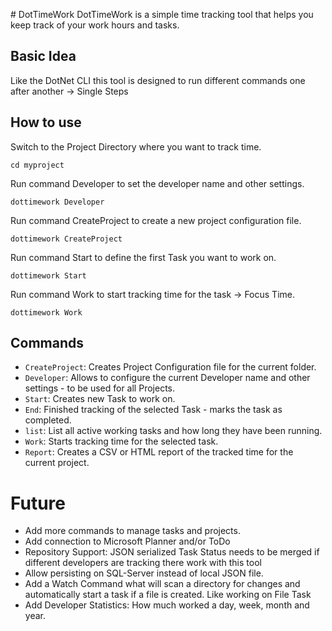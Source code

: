 
﻿# DotTimeWork
DotTimeWork is a simple time tracking tool that helps you keep track of your work hours and tasks.

## Basic Idea
Like the DotNet CLI this tool is designed to run different commands one after another -> Single Steps

## How to use
Switch to the Project Directory where you want to track time.

`cd myproject`

Run command Developer to set the developer name and other settings.

`dottimework Developer`

Run command CreateProject to create a new project configuration file.

`dottimework CreateProject`

Run command Start to define the first Task you want to work on.

`dottimework Start`

Run command Work to start tracking time for the task -> Focus Time.

`dottimework Work`

## Commands
- `CreateProject`: Creates Project Configuration file for the current folder.
- `Developer`: Allows to configure the current Developer name and other settings - to be used for all Projects.
- `Start`: Creates new Task to work on.
- `End`: Finished tracking of the selected Task - marks the task as completed.
- `list`: List all active working tasks and how long they have been running.
- `Work`: Starts tracking time for the selected task.
- `Report`: Creates a CSV or HTML report of the tracked time for the current project.

# Future
- Add more commands to manage tasks and projects.
- Add connection to Microsoft Planner and/or ToDo
- Repository Support: JSON serialized Task Status needs to be merged if different developers are tracking there work with this tool
- Allow persisting on SQL-Server instead of local JSON file.
- Add a Watch Command what will scan a directory for changes and automatically start a task if a file is created. Like working on File Task
- Add Developer Statistics: How much worked a day, week, month and year.
